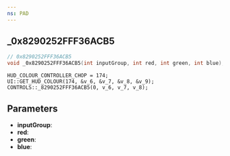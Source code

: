 ```yaml
---
ns: PAD
---
```

## _0x8290252FFF36ACB5

```c
// 0x8290252FFF36ACB5
void _0x8290252FFF36ACB5(int inputGroup, int red, int green, int blue);
```

```
HUD_COLOUR_CONTROLLER_CHOP = 174;  
UI::GET_HUD_COLOUR(174, &v_6, &v_7, &v_8, &v_9);  
CONTROLS::_8290252FFF36ACB5(0, v_6, v_7, v_8);  
```

## Parameters
* **inputGroup**: 
* **red**: 
* **green**: 
* **blue**: 


